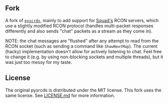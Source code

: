 Fork
-----
A fork of [`pyscrds`](https://github.com/pmrowla/pysrcds), mainly to add support for [Squad's](https://joinsquad.com/) RCON servers, which use a slightly modified RCON protocol (handles multi-packet responses differently and also sends "chat" packets as a stream as they come in).

NOTE: the chat messages are "flushed" after any attempt to read from the RCON socket (such as sending a command like `ShowNextMap`). The current (hacky) implementation doesn't allow for actively listening to chat. Feel free to change it (e.g. by using non-blocking sockets and multiple threads), but it was just too messy for my taste.

License
-------
The original pysrcds is distributed under the MIT license. This fork uses the same license. See [LICENSE.md](https://github.com/bsubei/pysrcds/blob/master/LICENSE.md) for more information.
